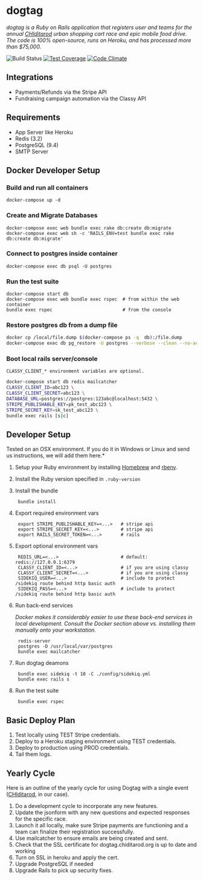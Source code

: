 dogtag
======

*dogtag is a Ruby on Rails application that registers user and teams for the annual [CHIditarod](http://chiditarod.org) urban shopping cart race and epic mobile food drive.  The code is 100% open-source, runs on Heroku, and has processed more than $75,000.*

![Build Status](https://travis-ci.org/chiditarod/dogtag.svg?branch=master)
[![Test Coverage](https://codeclimate.com/github/chiditarod/dogtag/badges/coverage.svg)](https://codeclimate.com/github/chiditarod/dogtag/coverage)
[![Code Climate](https://codeclimate.com/github/chiditarod/dogtag.png)](https://codeclimate.com/github/chiditarod/dogtag)

Integrations
--------
- Payments/Refunds via the Stripe API
- Fundraising campaign automation via the Classy API

Requirements
------------
- App Server like Heroku
- Redis (3.2)
- PostgreSQL (9.4)
- SMTP Server

Docker Developer Setup
----------------------

### Build and run all containers

    docker-compose up -d

### Create and Migrate Databases

    docker-compose exec web bundle exec rake db:create db:migrate
    docker-compose exec web sh -c 'RAILS_ENV=test bundle exec rake db:create db:migrate'

### Connect to postgres inside container

    docker-compose exec db psql -U postgres

### Run the test suite

    docker-compose start db
    docker-compose exec web bundle exec rspec  # from within the web container
    bundle exec rspec                          # from the console

### Restore postgres db from a dump file

```bash
docker cp /local/file.dump $(docker-compose ps -q  db):/file.dump
docker-compose exec db pg_restore -U postgres --verbose --clean --no-acl --no-owner -h localhost -d dogtag_development /file.dump
```

### Boot local rails server/console

    CLASSY_CLIENT_* environment variables are optional.

```bash
docker-compose start db redis mailcatcher
CLASSY_CLIENT_ID=abc123 \
CLASSY_CLIENT_SECRET=abc123 \
DATABASE_URL=postgres://postgres:123abc@localhost:5432 \
STRIPE_PUBLISHABLE_KEY=pk_test_abc123 \
STRIPE_SECRET_KEY=sk_test_abc123 \
bundle exec rails [s|c]
```

Developer Setup
---------------
Tested on an OSX environment. If you do it in Windows or Linux and send us instructions, we will add them here.*

1. Setup your Ruby environment by installing [Homebrew](https://github.com/Homebrew/homebrew) and [rbenv](https://github.com/rbenv/rbenv).

1. Install the Ruby version specified in `.ruby-version`

1. Install the bundle

        bundle install

1. Export required environment vars

        export STRIPE_PUBLISHABLE_KEY=<...>   # stripe api
        export STRIPE_SECRET_KEY=<...>        # stripe api
        export RAILS_SECRET_TOKEN=<...>       # rails

1. Export optional environment vars

        REDIS_URL=<...>                       # default: redis://127.0.0.1:6379
        CLASSY_CLIENT_ID=<...>                # if you are using classy
        CLASSY_CLIENT_SECRET=<...>            # if you are using classy
        SIDEKIQ_USER=<...>                    # include to protect /sidekiq route behind http basic auth
        SIDEKIQ_PASS=<...>                    # include to protect /sidekiq route behind http basic auth

1. Run back-end services

	*Docker makes it considerably easier to use these back-end services in local development.  Consult the Docker section above vs. installing them manually onto your workstation.*

        redis-server
        postgres -D /usr/local/var/postgres
        bundle exec mailcatcher

1. Run dogtag deamons

        bundle exec sidekiq -t 10 -C ./config/sidekiq.yml
        bundle exec rails s

1. Run the test suite

        bundle exec rspec


Basic Deploy Plan
-----------------
1. Test locally using TEST Stripe credentials.
2. Deploy to a Heroku staging environment using TEST credentials.
3. Deploy to production using PROD credentials.
4. Tail them logs.


Yearly Cycle
------------
Here is an outline of the yearly cycle for using Dogtag with a single event ([CHIditarod](http://www.chiditarod.org), in our case).

1. Do a development cycle to incorporate any new features.
1. Update the jsonform with any new questions and expected responses for the specific race.
1. Launch it all locally, make sure Stripe payments are functioning and a team can finalize their registration successfully.
1. Use mailcatcher to ensure emails are being created and sent.
1. Check that the SSL certificate for dogtag.chiditarod.org is up to date and working
1. Turn on SSL in heroku and apply the cert.
1. Upgrade PostgreSQL if needed
1. Upgrade Rails to pick up security fixes.
